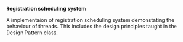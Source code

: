 **Registration scheduling system**

A implementaion of registration scheduling system demonstating the behaviour of threads. This includes the design principles taught in the Design Pattern class.
